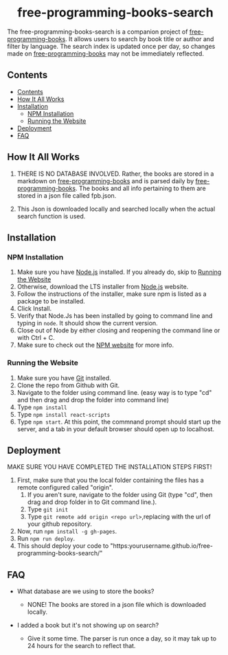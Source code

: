 <h1 align="center">
free-programming-books-search
  </a>
</h1>

The 
free-programming-books-search is a companion project of [
free-programming-books](https://ebookfoundation.github.io/free-programming-books/). It allows users to search by book title or author and filter by language. The search index is updated once per day, so changes made on [free-programming-books](https://ebookfoundation.github.io/free-programming-books/) may not be immediately reflected.

## Contents
- [Contents](#contents)
- [How It All Works](#how-it-all-works)
- [Installation](#installation)
	- [NPM Installation](#npm-installation)
	- [Running the Website](#running-the-website)
- [Deployment](#deployment)
- [FAQ](#faq)

## How It All Works
1. THERE IS NO DATABASE INVOLVED. Rather, the books are stored in a markdown on [
free-programming-books](https://ebookfoundation.github.io/free-programming-books/) and is parsed daily by [free-programming-books](https://github.com/EbookFoundation/free-programming-books-parser). The books and all info pertaining to them are stored in a json file called fpb.json. 

2. This Json is downloaded locally and searched locally when the actual search function is used. 

## Installation

### NPM Installation
1. Make sure you have [Node.js](https://nodejs.org/en/) installed. If you already do, skip to [Running the Website](#running-the-website)
2. Otherwise, download the LTS installer from [Node.js](https://nodejs.org/en/) website.
3. Follow the instructions of the installer, make sure npm is listed as a package to be installed.
4. Click Install.
5. Verify that Node.Js has been installed by going to command line and typing in `node`. It should show the current version.
6. Close out of Node by either closing and reopening the command line or with Ctrl + C.
7. Make sure to check out the [NPM website](https://docs.npmjs.com/downloading-and-installing-node-js-and-npm) for more info.
### Running the Website
1. Make sure you have [Git](https://git-scm.com/downloads) installed. 
2. Clone the repo from Github with Git.
3. Navigate to the folder using command line. (easy way is to type "cd" and then drag and drop the folder into command line)
4. Type `npm install`
5. Type `npm install react-scripts`
6. Type `npm start`. At this point, the commnand prompt should start up the server, and a tab in your default browser should open up to localhost.

## Deployment
MAKE SURE YOU HAVE COMPLETED THE INSTALLATION STEPS FIRST!
1. First, make sure that you the local folder containing the files has a remote configured called "origin".
	1. If you aren't sure, navigate to the folder using Git (type "cd", then drag and drop folder in to Git command line.).
	2. Type `git init` 
	3. Type `git remote add origin <repo url>`,replacing <repo url> with the url of your github repository.
2. Now, run `npm install -g gh-pages`.
3. Run `npm run deploy`.
4. This should deploy your code to "https:yourusername.github.io/free-programming-books-search/"

## FAQ
 
- What database are we using to store the books?
	- NONE! The books are stored in a json file which is downloaded locally.

- I added a book but it's not showing up on search?
	- Give it some time. The parser is run once a day, so it may tak up to 24 hours for the search to reflect that.

	